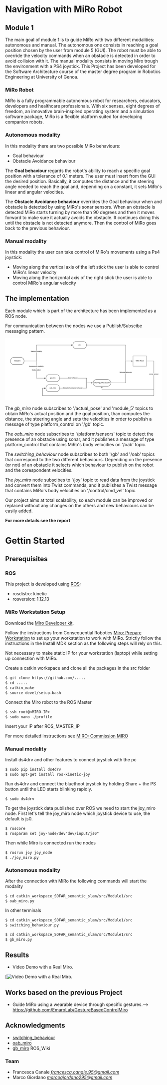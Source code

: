  # Navigation with MiRo Robot

 ## Module 1
 The main goal of module 1 is to guide MiRo with two different modalities: autonomous and manual.
 The autonomous one consists in reaching a goal position chosen by the user from module 5 (GUI). The robot must be able to override the velocity commands when an obstacle is detected in order to avoid collision with it.
 The manual modality consists in moving Miro trough the environment with a PS4 joystick.
 This Project has been developed for the Software Architecture course of the master degree program in Robotics Engineering at University of Genoa.

 ### MiRo Robot
 MiRo is a fully programmable autonomous robot for researchers, educators, developers and healthcare professionals. With six senses, eight   degrees of freedom, an innovative brain-inspired operating system and a simulation software package, MiRo is a flexible platform suited for developing companion robots.


 ### Autonomous modality
 
 In this modality there are two possible MiRo behaviours:
 * Goal behaviour
 * Obstacle Avoidance behaviour
 
 The **Goal behaviour** regards the robot's ability to reach a specific goal position with a tolerance of 0.1 meters. The user must insert from the GUI the desired position.
 Basically, it computes the distance and the steering angle needed to reach the goal and, depending on a constant, it sets MiRo's linear and angular velocities.

 The **Obstacle Avoidance behaviour** overrides the Goal behaviour when and obstacle is detected by using MiRo's sonar sensors.
 When an obstacle is detected MiRo starts turning by more than 90 degrees and then it moves forward to make sure it actually avoids the obstacle. It continues doing this until the obstacle is not detected anymore.
 Then the control of MiRo goes back to the previous behaviour.

 ### Manual modality

 In this modality the user can take control of MiRo's movements using a Ps4 joystick:
 * Moving along the vertical axis of the left stick the user is able to control MiRo's linear velocity
 * Moving along the horizontal axis of the right stick the user is able to control MiRo's angular velocity

 ## The implementation 

 Each module which is part of the architecture has been implemented as a ROS node.

 For communication between the nodes we use a Publish/Subscibe messaging pattern.
<p align="center">
 <img src="Module1.jpeg"/>
</p>

 The *gb_miro* node subscribes to '/actual_pose'  and 'module_5' topics to obtain MiRo's actual position and the goal position, than computes the distance, the steering angle and sets the velocities in order to publish a message of type platform_control on '/gb' topic.  

 The *oab_miro* node subscribes to '/platform/sensors' topic to detect the presence of an obstacle using sonar, and it publishes a message of type platform_control that contains MiRo's body velocities on '/oab' topic. 
 
 The *switching_behaviour* node subscribes to both '/gb' and '/oab' topics that correspond to the two different behaviours.
 Depending on the presence (or not) of an obstacle it selects which behaviour to publish on the robot and the corespondent velocities.

 The *joy_miro* node subscibes to '/joy' topic to read data from the joystick and convert them into Twist commands, and it publishes a Twist message that contains MiRo's body velocities on '/control/cmd_vel' topic. 

 Our project aims at total scalability, so each module can be improved or replaced without any changes on the others and new behaviours can be easily added. 
 
  **For more details see the report**
 # Gettin Started

 ## Prerequisites

 ### ROS
This project is developed using [ROS](http://wiki.ros.org/kinetic/Installation/Ubuntu):
* rosdistro: kinetic
* rosversion: 1.12.13

 ### MiRo Workstation Setup
Download the [Miro Developer kit](http://labs.consequentialrobotics.com/miro/mdk/).

Follow the instructions from Consequential Robotics [Miro: Prepare Workstation](https://consequential.bitbucket.io/Developer_Preparation_Prepare_workstation.html) to set up your workstation to work with MiRo. 
Strictly follow the instructions in the Install MDK section as the following steps will rely on this.

Not necessary to make static IP for your workstation (laptop) while setting up connection with MiRo.

Create a catkin workspace and clone all the packages in the src folder

```
$ git clone https://github.com/.....
$ cd .....
$ catkin_make
$ source devel/setup.bash
```

 Connect the Miro robot to the ROS Master

```
$ ssh root@<MIRO-IP> 
$ sudo nano ./profile
```
 Insert your IP after ROS_MASTER_IP

For more detailed instructions see [MIRO: Commission MIRO](https://consequential.bitbucket.io/Developer_Preparation_Commission_MIRO.html)

### Manual modality
 
 Install ds4drv and other features to connect joystick with the pc

```
$ sudo pip install ds4drv
$ sudo apt-get install ros-kinetic-joy
```

 Run ds4drv and connect the bluethoot joystick by holding Share + the PS button until the LED starts blinking rapidly.

 ```
$ sudo ds4drv
```
 To get the joystick data published over ROS we need to start the joy_miro node. First let's tell the joy_miro node which joystick device to use, the default is js0. 

```
$ roscore
$ rosparam set joy-node/dev"dev/input/js0"
```

 Then while Miro is connected run the nodes

 ```
$ rosrun joy joy_node
$ ./joy_miro.py
```

### Autonomous modality

After the connection with MiRo the following commands will start the modality 

```
$ cd catkin_workspace_SOFAR_semantic_slam/src/Module1/src
$ oab_miro.py
```
In other terminals 

```
$ cd catkin_workspace_SOFAR_semantic_slam/src/Module1/src
$ switching_behaviour.py
```

```
$ cd catkin_workspace_SOFAR_semantic_slam/src/Module1/src
$ gb_miro.py
```

## Results
* Video Demo with a Real Miro.

[![Video Demo with a Real Miro]().


## Works based on the previous Project
* Guide MiRo using a wearable device through specific gestures.--> https://github.com/EmaroLab/GestureBasedControlMiro

## Acknowledgments

* [switching_behaviour](https://github.com/EmaroLab/GestureBasedControlMiro) 
* [oab_miro](https://github.com/EmaroLab/GestureBasedControlMiro) 
* [gb_miro](https://github.com/clebercoutof/turtlesim_cleaner)  ROS_Wiki



### Team
* Francesca Canale *francesca.canale.95@gmail.com*
* Marco Giordano *marcogiordano295@gmail.com*
